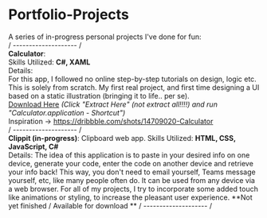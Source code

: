 # Portfolio-Projects
A series of in-progress personal projects I've done for fun:  
/ -------------------- /  
**Calculator**:  
Skills Utilized: **C#, XAML**  
Details:  
For this app, I followed no online step-by-step tutorials on design, logic etc. This is solely from scratch. My first real project, and first time designing a UI 
based on a static illustration (bringing it to life.. per se).  
[Download Here](https://github.com/sddiaz/Portfolio-Projects/files/9586536/Portfolio_Calculator.zip) *(Click "Extract Here" (not extract all!!!!) and run "Calculator.application - Shortcut")*   
Inspiration -> https://dribbble.com/shots/14709020-Calculator  
/ -------------------- /  
**Clippit (in-progress)**: Clipboard web app. 
Skills Utilized: **HTML, CSS, JavaScript, C#**  
Details: 
The idea of this application is to paste in your desired info on one device, generate your code, enter the code on another device and retrieve your info back! This way, you don't need to email yourself, Teams message yourself, etc, like many people often do. It can be used from any device via a web browser. For all of my projects, I try to incorporate some added touch like animations or styling, to increase the pleasant user experience. 
**Not yet finished / Available for download ** 
/ -------------------- /  
